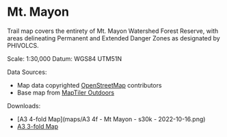 # Mt. Mayon

Trail map covers the entirety of Mt. Mayon Watershed Forest Reserve, with areas delineating Permanent and Extended Danger Zones as designated by PHIVOLCS.

Scale: 1:30,000
Datum: WGS84 UTM51N

Data Sources:
* Map data copyrighted [OpenStreetMap](https://www.openstreetmap.org) contributors
* Base map from [MapTiler Outdoors](https://www.maptiler.com)

Downloads:
* [A3 4-fold Map](maps/A3 4f - Mt Mayon - s30k - 2022-10-16.png)
* [A3 3-fold Map](https://bit.ly/3CHXacG)
